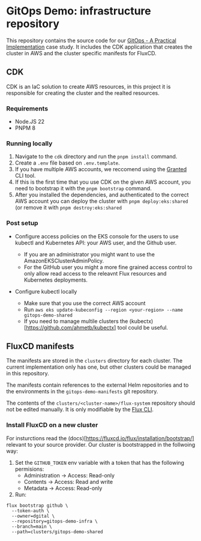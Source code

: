 # GitOps Demo: infrastructure repository

This repository contains the source code for our [GitOps - A Practical Implementation](https://dgital.com/blog/2025/06/17/gitops-practical-implementation) case study. It includes the CDK application that creates the cluster in AWS and the cluster specific manifests for FluxCD.

## CDK

CDK is an IaC solution to create AWS resources, in this project it is responsible for creating the cluster and the realted resources.

### Requirements

- Node.JS 22
- PNPM 8

### Running locally

1. Navigate to the `cdk` directory and run the `pnpm install` command.
2. Create a `.env` file based on `.env.template`.
3. If you have multiple AWS accounts, we reccomend using the [Granted](https://docs.commonfate.io/granted/introduction) CLI tool.
4. If this is the first time that you use CDK on the given AWS account, you need to bootstrap it with the `pnpm bootstrap` command.
5. After you installed the dependencies, and authenticated to the correct AWS account you can deploy the cluster with `pnpm deploy:eks:shared` (or remove it with `pnpm destroy:eks:shared`

### Post setup

- Configure access policies on the EKS console for the users to use kubectl and Kubernetes API: your AWS user, and the Github user.
  - If you are an administrator you might want to use the AmazonEKSClusterAdminPolicy.
  - For the GitHub user you might a more fine grained access control to only allow read access to the releavnt Flux resources and Kubernetes deployments.

- Configure kubectl locally
  - Make sure that you use the correct AWS account
  - Run `aws eks update-kubeconfig --region <your-region> --name gitops-demo-shared`
  - If you need to manage multile clusters the (kubectx)[https://github.com/ahmetb/kubectx] tool could be useful.

## FluxCD manifests

The manifests are stored in the `clusters` directory for each cluster. The current implementation only has one, but other clusters could be managed in this repository.

The manifests contain references to the external Helm repositories and to the environments in the `gitops-demo-manifests` git repository.

The contents of the `clusters/<cluster-name>/flux-system` repository should not be edited manually. It is only modifiable by the [Flux CLI](https://fluxcd.io/flux/cmd/).

### Install FluxCD on a new cluster

For insturctions read the (docs)[https://fluxcd.io/flux/installation/bootstrap/] relevant to your source provider. Our cluster is bootstrapped in the follwoing way:
1. Set the `GITHUB_TOKEN` env variable with a token that has the following permisions:
   - Administration -> Access: Read-only
   - Contents -> Access: Read and write
   - Metadata -> Access: Read-only
2. Run:
```
flux bootstrap github \
  --token-auth \
  --owner=dgital \
  --repository=gitops-demo-infra \
  --branch=main \
  --path=clusters/gitops-demo-shared
```
